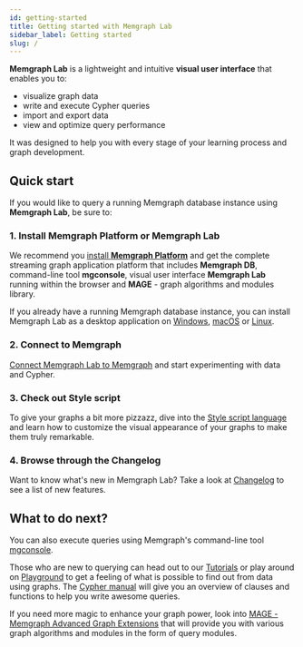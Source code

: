 ```yaml
---
id: getting-started
title: Getting started with Memgraph Lab
sidebar_label: Getting started
slug: /
---
```


**Memgraph Lab** is a lightweight and intuitive **visual user interface** that
enables you to:

- visualize graph data
- write and execute Cypher queries
- import and export data
- view and optimize query performance

It was designed to help you with every stage of your learning process and graph
development.

## Quick start

If you would like to query a running Memgraph database instance using **Memgraph
Lab**, be sure to:

### 1. Install Memgraph Platform or Memgraph Lab

We recommend you [install **Memgraph Platform**](/memgraph/installation) and get
the complete streaming graph application platform that includes **Memgraph DB**,
command-line tool **mgconsole**, visual user interface **Memgraph Lab** running
within the browser and **MAGE** - graph algorithms and modules library.

If you already have a running Memgraph database instance, you can install
Memgraph Lab as a desktop application on [Windows](/installation/windows.md),
[macOS](/installation/macos.md) or [Linux](/installation/linux.md).

### 2. Connect to Memgraph

[Connect Memgraph Lab to Memgraph](/connect-to-memgraph.md) and start
experimenting with data and Cypher.

### 3. Check out Style script

To give your graphs a bit more pizzazz, dive into the [Style script
language](/style-script/quick-start.md) and learn how to customize the visual
appearance of your graphs to make them truly remarkable.

### 4. Browse through the Changelog

Want to know what's new in Memgraph Lab? Take a look at
[Changelog](/changelog.md) to see a list of new features.

## What to do next?

You can also execute queries using Memgraph's command-line tool
[mgconsole](https://memgraph.com/docs/memgraph/connect-to-memgraph/mgconsole).

Those who are new to querying can head out to our
[Tutorials](https://memgraph.com/docs/memgraph/tutorials) or play around on
[Playground](https://playground.memgraph.com/) to get a feeling of what is
possible to find out from data using graphs. The [Cypher
manual](https://memgraph.com/docs/cypher-manual/) will give you an overview of
clauses and functions to help you write awesome queries.

If you need more magic to enhance your graph power, look into [MAGE - Memgraph
Advanced Graph Extensions](https://memgraph.com/docs/mage) that will provide you
with various graph algorithms and modules in the form of query modules.
